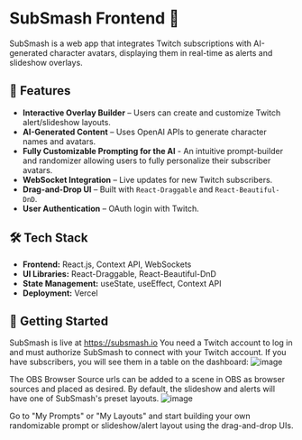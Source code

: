 # SubSmash Frontend 🎨

SubSmash is a web app that integrates Twitch subscriptions with AI-generated character avatars, displaying them in real-time as alerts and slideshow overlays.

## 🚀 Features
- **Interactive Overlay Builder** – Users can create and customize Twitch alert/slideshow layouts.
- **AI-Generated Content** – Uses OpenAI APIs to generate character names and avatars.
- **Fully Customizable Prompting for the AI** - An intuitive prompt-builder and randomizer allowing users to fully personalize their subscriber avatars.
- **WebSocket Integration** – Live updates for new Twitch subscribers.
- **Drag-and-Drop UI** – Built with `React-Draggable` and `React-Beautiful-DnD`.
- **User Authentication** – OAuth login with Twitch.

## 🛠️ Tech Stack
- **Frontend:** React.js, Context API, WebSockets
- **UI Libraries:** React-Draggable, React-Beautiful-DnD
- **State Management:** useState, useEffect, Context API
- **Deployment:** Vercel

## 🔧 Getting Started
SubSmash is live at https://subsmash.io
You need a Twitch account to log in and must authorize SubSmash to connect with your Twitch account.
If you have subscribers, you will see them in a table on the dashboard:
![image](https://github.com/user-attachments/assets/2010d3bd-0758-423d-b221-a54f2748b290)

The OBS Browser Source urls can be added to a scene in OBS as browser sources and placed as desired. By default, the slideshow and alerts will have one of SubSmash's preset layouts.
![image](https://github.com/user-attachments/assets/98e7ef47-dd83-4bf2-84c8-57d9b9213ea9)

Go to "My Prompts" or "My Layouts" and start building your own randomizable prompt or slideshow/alert layout using the drag-and-drop UIs.
